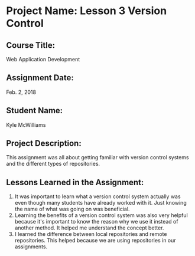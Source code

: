 # Project Name:  Lesson 3 Version Control


## Course Title:
Web Application Development

## Assignment Date:  
Feb. 2, 2018

## Student Name:  
Kyle McWilliams

## Project Description:
This assignment was all about getting familiar with version control systems and the different types of repositories. 


## Lessons Learned in the Assignment:
1. It was important to learn what a version control system actually was even though many students have already worked with it. Just knowing the name of what was going on was beneficial. 
2. Learning the benefits of a version control system was also very helpful because it's important to know the reason why we use it instead of another method. It helped me understand the concept better. 
3. I learned the difference between local repositories and remote repositories. This helped because we are using repositories in our assignments. 


